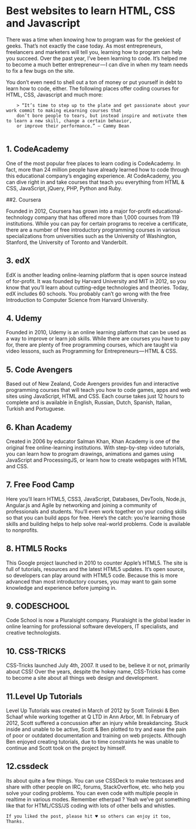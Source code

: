 # Best websites to learn HTML, CSS and Javascript

There was a time when knowing how to program was for the geekiest of geeks. That’s not exactly the case today. As most entrepreneurs, freelancers and marketers will tell you, learning how to program can help you succeed. Over the past year, I’ve been learning to code. It’s helped me to become a much better entrepreneur — I can dive in when my team needs to fix a few bugs on the site.

You don’t even need to shell out a ton of money or put yourself in debt to learn how to code, either. The following places offer coding courses for HTML, CSS, Javascript and much more:

```
    > “It’s time to step up to the plate and get passionate about your work commit to making eLearning courses that 
    don’t bore people to tears, but instead inspire and motivate them to learn a new skill, change a certain behavior,
    or improve their performance.” — Cammy Bean 
    
```
## 1. CodeAcademy

One of the most popular free places to learn coding is CodeAcademy. In fact, more than 24 million people have already learned how to code through this educational company’s engaging experience. At CodeAcademy, you can dive right in and take courses that teach you everything from HTML & CSS, JavaScript, jQuery, PHP, Python and Ruby.

##2. Coursera

Founded in 2012, Coursera has grown into a major for-profit educational-technology company that has offered more than 1,000 courses from 119 institutions. While you can pay for certain programs to receive a certificate, there are a number of free introductory programming courses in various specializations from universities such as the University of Washington, Stanford, the University of Toronto and Vanderbilt.

## 3. edX

EdX is another leading online-learning platform that is open source instead of for-profit. It was founded by Harvard University and MIT in 2012, so you know that you’ll learn about cutting-edge technologies and theories. Today, edX includes 60 schools. You probably can’t go wrong with the free Introduction to Computer Science from Harvard University.

## 4. Udemy

Founded in 2010, Udemy is an online learning platform that can be used as a way to improve or learn job skills. While there are courses you have to pay for, there are plenty of free programming courses, which are taught via video lessons, such as Programming for Entrepreneurs — HTML & CSS.

## 5. Code Avengers

Based out of New Zealand, Code Avengers provides fun and interactive programming courses that will teach you how to code games, apps and web sites using JavaScript, HTML and CSS. Each course takes just 12 hours to complete and is available in English, Russian, Dutch, Spanish, Italian, Turkish and Portuguese.

## 6. Khan Academy

Created in 2006 by educator Salman Khan, Khan Academy is one of the original free online-learning institutions. With step-by-step video tutorials, you can learn how to program drawings, animations and games using JavaScript and ProcessingJS, or learn how to create webpages with HTML and CSS.

## 7. Free Food Camp

Here you’ll learn HTML5, CSS3, JavaScript, Databases, DevTools, Node.js, Angular.js and Agile by networking and joining a community of professionals and students. You’ll even work together on your coding skills so that you can build apps for free. Here’s the catch: you’re learning those skills and building helps to help solve real-world problems. Code is available to nonprofits.

## 8. HTML5 Rocks

This Google project launched in 2010 to counter Apple’s HTML5. The site is full of tutorials, resources and the latest HTML5 updates. It’s open source, so developers can play around with HTML5 code. Because this is more advanced than most introductory courses, you may want to gain some knowledge and experience before jumping in.

## 9. CODESCHOOL

Code School is now a Pluralsight company. Pluralsight is the global leader in online learning for professional software developers, IT specialists, and creative technologists.

## 10. CSS-TRICKS

CSS-Tricks launched July 4th, 2007. It used to be, believe it or not, primarily about CSS! Over the years, despite the hokey name, CSS-Tricks has come to become a site about all things web design and development.

## 11.Level Up Tutorials

Level Up Tutorials was created in March of 2012 by Scott Tolinski & Ben Schaaf while working together at Q LTD in Ann Arbor, MI. In February of 2012, Scott suffered a concussion after an injury while breakdancing. Stuck inside and unable to be active, Scott & Ben plotted to try and ease the pain of poor or outdated documentation and training on web projects. Although Ben enjoyed creating tutorials, due to time constraints he was unable to continue and Scott took on the project by himself.

## 12.cssdeck

Its about quite a few things. You can use CSSDeck to make testcases and share with other people on IRC, forums, StackOverflow, etc. who help you solve your coding problems. You can even code with multiple people in realtime in various modes. Remember etherpad ? Yeah we’ve got something like that for HTML/CSS/JS coding with lots of other bells and whistles.

    If you liked the post, please hit ♥ so others can enjoy it too, Thanks. 
